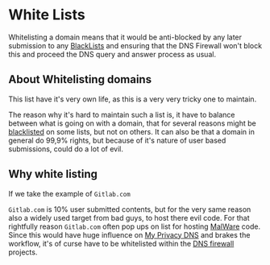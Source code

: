 # White Lists
Whitelisting a domain means that it would be anti-blocked by any later
submission to any [BlackLists][BlackLists] and
ensuring that the DNS Firewall won't block this and proceed the DNS query
and answer process as usual.

## About Whitelisting domains
This list have it's very own life, as this is a very very tricky one to
maintain.

The reason why it's hard to maintain such a list is, it have to balance
between what is going on with a domain, that for several reasons might be
[blacklisted][BlackLists] on some lists, but not
on others. It can also be that a domain in general do 99,9% rights, but
because of it's nature of user based submissions, could do a lot of evil.

## Why white listing
If we take the example of `Gitlab.com`

`Gitlab.com` is 10% user submitted contents, but for the very same reason
also a widely used target from bad guys, to host there evil code. For that
rightfully reason `Gitlab.com` often pop ups on list for hosting
[MalWare][MalWare] code. Since this would have
huge influence on [My Privacy DNS][My Privacy DNS] and brakes the
workflow, it's of curse have to be whitelisted within the
[DNS firewall][DNS firewall] projects.


[BlackLists]: https://mypdns.org/mypdns/support/-/wikis/BlackLists
[DNS firewall]: https://mypdns.org/MypDNS/support/-/wikis/DnsFirewall
[MalWare]: https://mypdns.org/MypDNS/support/-/wikis/MalWare
[My Privacy DNS]: https://mypdns.org/ "DNS Firewall through RPZ (Response Policy Zones"
